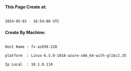 
   
#### This Page Create at:

```bash

2024-05-01 - 16:54:08 UTC

```

#### Create By Machine:

```bash

Host Name : fv-az658-228

platform  : Linux-6.5.0-1018-azure-x86_64-with-glibc2.35

Ip Local  : 10.1.0.110

```

